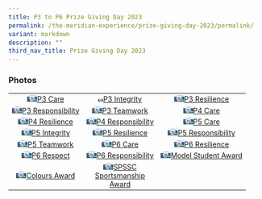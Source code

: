 ```yaml
---
title: P3 to P6 Prize Giving Day 2023
permalink: /the-meridian-experience/prize-giving-day-2023/permalink/
variant: markdown
description: ""
third_nav_title: Prize Giving Day 2023
---
```

<h3>Photos</h3>

<table style="width:100%">
	<tbody><tr>
        <td style="text-align:center"><a href="https://photos.google.com/share/AF1QipNI6UokPbgRZjRCnWQ8ALjVO2mse0q6O20eDPhq5FH4KR1Oxh4LQv9q40utDmkl_w/photo/AF1QipM8jo1ipPPoGsYj9ECMkWB50mCJ6MynEME88Rjf?key=dWdRaFR6OWpzQlI1OFZkZmpabldUV2hOTjlmaTFR">
					<img src="/images/The%20Meridian%20Experience/2023%20Prize%20Giving%20Day/3Care.png" width="20">P3 Care</a></td>
        <td style="text-align:center"><a href="https://photos.google.com/share/AF1QipO8Mn__sJ2qUmGfXBjpnFNBMjOJCB4yznskZlLF-85tphhsPTT4t0037ODoVPKFaA/photo/AF1QipMFmZ8V1n0CEwnksLiJGJV2Jw-f3ldlKmAWX9OI?key=b3ZOUnZsYkcwVHFCVmMySV9NNDlob1NKMVBrQkpB">
	<img src="/images/The%20Meridian%20Experience/2023%20Prize%20Giving%20Day/3IN.png" width="10">P3 Integrity</a></td>
        <td style="text-align:center"><a href="https://photos.google.com/share/AF1QipPBLjT5Wd6cXOdUtsIURjhKlhxNkaFIiNnhRMnpW0hBtkQ_0yem4W7usAZVKHaqOA/photo/AF1QipM_Unx58c1j2bG9pJ5mZY8z4U8nyqNtXZVevZQx?key=c1IzQ0dMVzNqMGRWcTliZWJXYWtXQmdTVnk3a0pn">
	<img src="/images/The%20Meridian%20Experience/2023%20Prize%20Giving%20Day/3RS.png" width="20">P3 Resilience</a></td>
    </tr>
    <tr>
        <td style="text-align:center"><a href="https://photos.google.com/share/AF1QipPq-AyPFnMMW-YHYH2jTVOzfzeDzBoXaMWyzf1N9CdaC56vKMUlQGc-KpCMhltjLA/photo/AF1QipOJvb0CZ43bR8Xr2Nkwt_lC92KmgLtga3Zm6hys?key=MFpkSjdQME5GTC1HNWtBMUZCa291Y1BWNHlFY2Zn">
					<img src="/images/The%20Meridian%20Experience/2023%20Prize%20Giving%20Day/3RB.png" width="20">P3 Responsibility</a></td>
        <td style="text-align:center"><a href="https://photos.google.com/share/AF1QipNWv840EQaHVk_0jcPMvOkRJtgAGFs9tN8pviZbDBxIqb-gbmAwqc0RrcItBgP43g/photo/AF1QipOsO4Mtjsv5NJVqap4_4UfzrJaVfbrk3cgi7IAd?key=d1Z6ZWQxOHotbzF5c29BeHh5RVVQelF4WExYOFd3">
					<img src="/images/The%20Meridian%20Experience/2023%20Prize%20Giving%20Day/3TW.png" width="20">P3 Teamwork</a></td>
        <td style="text-align:center"><a href="https://photos.google.com/share/AF1QipNKiqlyztXTy2C8E-OCml6b6Sg7Aoqi-FIvk0d5DWP4E9hhqlLWa3McFitKA34gTw/photo/AF1QipMOamqvTVnj5Xe55mKaAgthmUQW6vT_hAr8UKEi?key=QVBiZVJtUFV1b1V5cURIQW83RDAyMi1vR1FlTFJ3">
					<img src="/images/The%20Meridian%20Experience/2023%20Prize%20Giving%20Day/4CA.png" width="20">P4 Care</a></td>
    </tr>
	<tr>
        <td style="text-align:center"><a href="https://photos.google.com/share/AF1QipMcATyJ0Aa0gDTCZftD83C_atsi8ndT75ClIQaAEe0qhKGM8II9fzHp675MLbUv2w/photo/AF1QipOYigDll8gRuY5HpSXHO3CCP0zCw4YQgcSUnyhq?key=RzdibFFDTkFzSTFBLU13MUFFM3pGUlhZNW1kNXpB">
					<img src="/images/The%20Meridian%20Experience/2023%20Prize%20Giving%20Day/4RS.png" width="20">P4 Resilience</a></td>
        <td style="text-align:center"><a href="https://photos.google.com/share/AF1QipMSa5e_ZAKNHkFEY9Csvt1NLv7jeL1kZeszcO28lN1fpzo_gKFqdeUFCb68j0skIQ/photo/AF1QipPUnGipvSNo9EZxK0uwI33wBzt7A71t-bplUUdf?key=VGhISzV1LVZyTXdob29zem90YXhyejNEQkcyZHd3">
					<img src="/images/The%20Meridian%20Experience/2023%20Prize%20Giving%20Day/4RB.png" width="20">P4 Responsibility</a></td>
        <td style="text-align:center"><a href="https://photos.google.com/share/AF1QipPBKekLuhEDtsa0Vq5fPLyi-mJqITZopAosjVahfNdz8CVjPdLWwzExLHrjDVtftg/photo/AF1QipNcaF95sGynHUKCSMWfnzYWuAg2CkngMZXT2c_O?key=ODJKN1VpdVJNMzlyM0FRZHBVQVl0UnFJUXd6elhn">
					<img src="/images/The%20Meridian%20Experience/2023%20Prize%20Giving%20Day/5CA.png" width="20">P5 Care</a></td>
    </tr>
	<tr>
        <td style="text-align:center"><a href="">
					<img src="/images/The%20Meridian%20Experience/2023%20Prize%20Giving%20Day/5IN.png" width="20">P5 Integrity</a></td>
        <td style="text-align:center"><a href="">
					<img src="/images/The%20Meridian%20Experience/2023%20Prize%20Giving%20Day/5RS.png" width="20">P5 Resilience</a></td>
        <td style="text-align:center"><a href="">
					<img src="/images/The%20Meridian%20Experience/2023%20Prize%20Giving%20Day/5RB.png" width="20">P5 Responsibility</a></td>
    </tr>
	<tr>
        <td style="text-align:center"><a href="">
					<img src="/images/The%20Meridian%20Experience/2023%20Prize%20Giving%20Day/5TW.png" width="20">P5 Teamwork</a></td>
        <td style="text-align:center"><a href="">
					<img src="/images/The%20Meridian%20Experience/2023%20Prize%20Giving%20Day/6CA.png" width="20">P6 Care</a></td>
        <td style="text-align:center"><a href="">
					<img src="/images/The%20Meridian%20Experience/2023%20Prize%20Giving%20Day/6RS.png" width="20">P6 Resilience</a></td>
    </tr>
	<tr>
        <td style="text-align:center"><a href="">
					<img src="/images/The%20Meridian%20Experience/2023%20Prize%20Giving%20Day/6RT.png" width="20">P6 Respect</a></td>
        <td style="text-align:center"><a href="">
					<img src="/images/The%20Meridian%20Experience/2023%20Prize%20Giving%20Day/6RB.png" width="20">P6 Responsibility</a></td>
        <td style="text-align:center"><a href="">
					<img src="/images/The%20Meridian%20Experience/2023%20Prize%20Giving%20Day/Model_Student.png" width="20">Model Student Award</a></td>
    </tr>
	<tr>
        <td style="text-align:center"><a href="">
					<img src="/images/The%20Meridian%20Experience/2023%20Prize%20Giving%20Day/Colours_Award.png" width="20">Colours Award</a></td>
        <td style="text-align:center"><a href="">
					<img src="/images/The%20Meridian%20Experience/2023%20Prize%20Giving%20Day/Spssc.png" width="20">SPSSC <br>Sportsmanship<br> Award</a></td>
        <td style="text-align:center"></td>
    </tr>
</tbody></table>

